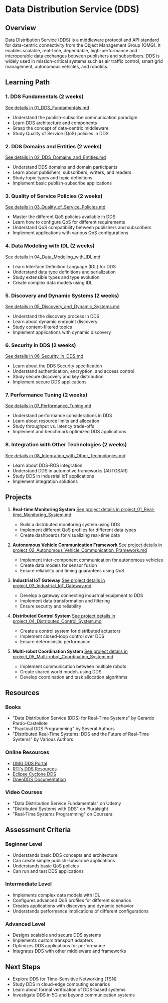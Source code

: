 # Data Distribution Service (DDS)

## Overview
Data Distribution Service (DDS) is a middleware protocol and API standard for data-centric connectivity from the Object Management Group (OMG). It enables scalable, real-time, dependable, high-performance and interoperable data exchanges between publishers and subscribers. DDS is widely used in mission-critical systems such as air traffic control, smart grid management, autonomous vehicles, and robotics.

## Learning Path

### 1. DDS Fundamentals (2 weeks)
[See details in 01_DDS_Fundamentals.md](03_DDS/01_DDS_Fundamentals.md)
- Understand the publish-subscribe communication paradigm
- Learn DDS architecture and components
- Grasp the concept of data-centric middleware
- Study Quality of Service (QoS) policies in DDS

### 2. DDS Domains and Entities (2 weeks)
[See details in 02_DDS_Domains_and_Entities.md](03_DDS/02_DDS_Domains_and_Entities.md)
- Understand DDS domains and domain participants
- Learn about publishers, subscribers, writers, and readers
- Study topic types and topic definitions
- Implement basic publish-subscribe applications

### 3. Quality of Service Policies (2 weeks)
[See details in 03_Quality_of_Service_Policies.md](03_DDS/03_Quality_of_Service_Policies.md)
- Master the different QoS policies available in DDS
- Learn how to configure QoS for different requirements
- Understand QoS compatibility between publishers and subscribers
- Implement applications with various QoS configurations

### 4. Data Modeling with IDL (2 weeks)
[See details in 04_Data_Modeling_with_IDL.md](03_DDS/04_Data_Modeling_with_IDL.md)
- Learn Interface Definition Language (IDL) for DDS
- Understand data type definitions and serialization
- Study extensible types and type evolution
- Create complex data models using IDL

### 5. Discovery and Dynamic Systems (2 weeks)
[See details in 05_Discovery_and_Dynamic_Systems.md](03_DDS/05_Discovery_and_Dynamic_Systems.md)
- Understand the discovery process in DDS
- Learn about dynamic endpoint discovery
- Study content-filtered topics
- Implement applications with dynamic discovery

### 6. Security in DDS (2 weeks)
[See details in 06_Security_in_DDS.md](03_DDS/06_Security_in_DDS.md)
- Learn about the DDS Security specification
- Understand authentication, encryption, and access control
- Study secure discovery and key distribution
- Implement secure DDS applications

### 7. Performance Tuning (2 weeks)
[See details in 07_Performance_Tuning.md](03_DDS/07_Performance_Tuning.md)
- Understand performance considerations in DDS
- Learn about resource limits and allocation
- Study throughput vs. latency trade-offs
- Implement and benchmark optimized DDS applications

### 8. Integration with Other Technologies (2 weeks)
[See details in 08_Integration_with_Other_Technologies.md](03_DDS/08_Integration_with_Other_Technologies.md)
- Learn about DDS-ROS integration
- Understand DDS in automotive frameworks (AUTOSAR)
- Study DDS in Industrial IoT applications
- Implement integration solutions

## Projects

1. **Real-time Monitoring System**
   [See project details in project_01_Real-time_Monitoring_System.md](03_DDS/project_01_Real-time_Monitoring_System.md)
   - Build a distributed monitoring system using DDS
   - Implement different QoS profiles for different data types
   - Create dashboards for visualizing real-time data

2. **Autonomous Vehicle Communication Framework**
   [See project details in project_02_Autonomous_Vehicle_Communication_Framework.md](03_DDS/project_02_Autonomous_Vehicle_Communication_Framework.md)
   - Implement inter-component communication for autonomous vehicles
   - Create data models for sensor fusion
   - Ensure reliability and timing guarantees using QoS

3. **Industrial IoT Gateway**
   [See project details in project_03_Industrial_IoT_Gateway.md](03_DDS/project_03_Industrial_IoT_Gateway.md)
   - Develop a gateway connecting industrial equipment to DDS
   - Implement data transformation and filtering
   - Ensure security and reliability

4. **Distributed Control System**
   [See project details in project_04_Distributed_Control_System.md](03_DDS/project_04_Distributed_Control_System.md)
   - Create a control system for distributed actuators
   - Implement closed-loop control over DDS
   - Ensure deterministic performance

5. **Multi-robot Coordination System**
   [See project details in project_05_Multi-robot_Coordination_System.md](03_DDS/project_05_Multi-robot_Coordination_System.md)
   - Implement communication between multiple robots
   - Create shared world models using DDS
   - Develop coordination and task allocation algorithms

## Resources

### Books
- "Data Distribution Service (DDS) for Real-Time Systems" by Gerardo Pardo-Castellote
- "Practical DDS Programming" by Several Authors
- "Distributed Real-Time Systems: DDS and the Future of Real-Time Systems" by Various Authors

### Online Resources
- [OMG DDS Portal](https://www.omg.org/dds/)
- [RTI's DDS Resources](https://www.rti.com/products/dds-standard)
- [Eclipse Cyclone DDS](https://projects.eclipse.org/projects/iot.cyclonedds)
- [OpenDDS Documentation](https://opendds.org/documentation.html)

### Video Courses
- "Data Distribution Service Fundamentals" on Udemy
- "Distributed Systems with DDS" on Pluralsight
- "Real-Time Systems Programming" on Coursera

## Assessment Criteria

### Beginner Level
- Understands basic DDS concepts and architecture
- Can create simple publish-subscribe applications
- Understands basic QoS policies
- Can run and test DDS applications

### Intermediate Level
- Implements complex data models with IDL
- Configures advanced QoS profiles for different scenarios
- Creates applications with discovery and dynamic behavior
- Understands performance implications of different configurations

### Advanced Level
- Designs scalable and secure DDS systems
- Implements custom transport adapters
- Optimizes DDS applications for performance
- Integrates DDS with other middleware and frameworks

## Next Steps
- Explore DDS for Time-Sensitive Networking (TSN)
- Study DDS in cloud-edge computing scenarios
- Learn about formal verification of DDS-based systems
- Investigate DDS in 5G and beyond communication systems
